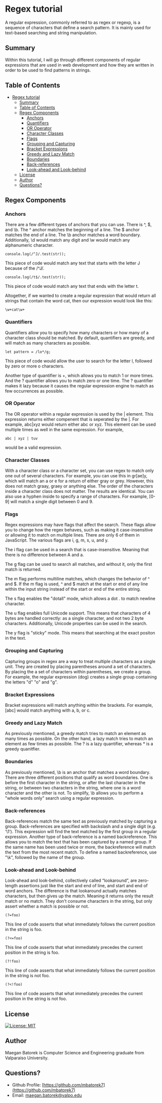 # Regex tutorial

A regular expression, commonly referred to as regex or regexp, is a sequence of characters that define a search pattern. It is mainly used for text-based searching and string manipulation.

## Summary

Within this tutorial, I will go through different components of regular expressions that are used in web development and how they are written in order to be used to find patterns in strings.

## Table of Contents

- [Regex tutorial](#regex-tutorial)
  - [Summary](#summary)
  - [Table of Contents](#table-of-contents)
  - [Regex Components](#regex-components)
    - [Anchors](#anchors)
    - [Quantifiers](#quantifiers)
    - [OR Operator](#or-operator)
    - [Character Classes](#character-classes)
    - [Flags](#flags)
    - [Grouping and Capturing](#grouping-and-capturing)
    - [Bracket Expressions](#bracket-expressions)
    - [Greedy and Lazy Match](#greedy-and-lazy-match)
    - [Boundaries](#boundaries)
    - [Back-references](#back-references)
    - [Look-ahead and Look-behind](#look-ahead-and-look-behind)
  - [License](#license)
  - [Author](#author)
  - [Questions?](#questions)

## Regex Components

### Anchors

There are a few different types of anchors that you can use. There is ^, $, and \b. The ^ anchor matches the beginning of a line. The $ anchor matches the end of a line. The \b anchor matches a word boundary. Additionally, \d would match any digit and \w would match any alphanumeric character.

```
console.log(/^J/.test(str));
```

This piece of code would match any text that starts with the letter J because of the /^J/.

```
console.log(/t$/.test(str));
```

This piece of code would match any text that ends with the letter t.

Altogether, if we wanted to create a regular expression that would return all strings that contain the word cat, then our expression would look like this:

```
\w+cat\w+
```

### Quantifiers

Quantifiers allow you to specify how many characters or how many of a character class should be matched. By default, quantifiers are greedy, and will match as many characters as possible.

```
let pattern = /lo*/g;
```

This piece of code would allow the user to search for the letter l, followed by zero or more o characters.

Another type of quantifier is +, which allows you to match 1 or more times. And the ? quantifier allows you to match zero or one time. The ? quantifier makes it lazy because it causes the regular expression engine to match as few occurrences as possible.

### OR Operator

The OR operator within a regular expression is used by the | element. This expression returns either compenent that is seperated by the |. For example, abc|xyz would return either abc or xyz. This element can be used multiple times as well in the same expression. For example, 

``` 
abc | xyz | tuv 
```
would be a valid expression.

### Character Classes

With a character class or a character set, you can use regex to match only one out of several characters. For example, you can use this in gr[ae]y, which will match an a or e for a return of either gray or grey. However, this does not match graay, graey or anything else. The order of the characters inside a character class does not matter. The results are identical. You can also use a hyphen inside to specify a range of characters. For example, [0-9] will match a single digit between 0 and 9.

### Flags

Regex expressions may have flags that affect the search. These flags allow you to change how the regex behaves, such as making it case-insensitive or allowing it to match on multiple lines. There are only 6 of them in JavaScript. The various flags are i, g, m, s, u, and y. 

The i flag can be used in a search that is case-insensitive. Meaning that there is no difference between A and a.

The g flag can be used to search all matches, and without it, only the first match is returned.

The m flag performs multiline matches, which changes the behavior of ^ and $. If the m flag is used, ^ and $ match at the start or end of any line within the input string instead of the start or end of the entire string.

The s flag enables the "dotall" mode, which allows a dot . to match newline character.

The u flag enables full Unicode support. This means that characters of 4 bytes are handled correctly: as a single character, and not two 2 byte characters. Additionally, Unicode properties can be used in the search.

The y flag is "sticky" mode. This means that searching at the exact positon in the text.

### Grouping and Capturing

Capturing groups in regex are a way to treat multiple characters as a single unit. They are created by placing parentheses around a set of characters. By placing the a set of characters within parentheses, we create a group. For example, the regular expression (dog) creates a single group containing the letters "d" "o" and "g".

### Bracket Expressions

Bracket expressions will match anything within the brackets. For example, [abc] would match anything with a, b, or c.

### Greedy and Lazy Match

As previously mentioned, a greedy match tries to match an element as many times as possible. On the other hand, a lazy match tries to match an element as few times as possible. The ? is a lazy quantifier, whereas * is a greedy quanitfier.

### Boundaries

As previously mentioned, \b is an anchor that matches a word boundary. There are three different positions that qualify as word boundaries. One is before the first character in the string, or after the last character in the string, or between two characters in the string, where one is a word character and the other is not. To simplify, \b allows you to perform a "whole words only" search using a regular expression.

### Back-references

Back-references match the same text as previously matched by capturing a group. Back-references are specified with backslash and a single digit (e.g. ‘\1’). This expression will find the text matched by the first group in a regular expression. Another type of back-reference is a named backreference. This allows you to match the text that has been captured by a named group. If the same name has been used twice or more, the backreference will match the text from the most recent match. To define a named backreference, use "\k", followed by the name of the group.

### Look-ahead and Look-behind

Look-ahead and look-behind, collectively called “lookaround”, are zero-length assertions just like the start and end of line, and start and end of word anchors. The difference is that lookaround actually matches characters, but then gives up the match. Meaning it returns only the result match or no match. They don't consume characters in the string, but only assert whether a match is possible or not.

```
(?=foo)
```

This line of code asserts that what immediately follows the current position in the string is foo.

```
(?<=foo)
```

This line of code asserts that what immediately precedes the current position in the string is foo.

```
(?!foo)
```

This line of code asserts that what immediately follows the current position in the string is not foo.

```
(?<!foo)
```

This line of code asserts that what immediately precedes the current position in the string is not foo.

## License
[![License: MIT](https://img.shields.io/badge/License-MIT-yellow.svg)](https://opensource.org/licenses/MIT)

## Author
Maegan Batorek is Computer Science and Engineering graduate from Valparaiso University.

## Questions?
- Github Profile: [https://github.com/mbatorek7](https://github.com/mbatorek7)
- Email: [maegan.batorek@valpo.edu](maegan.batorek@valpo.edu)